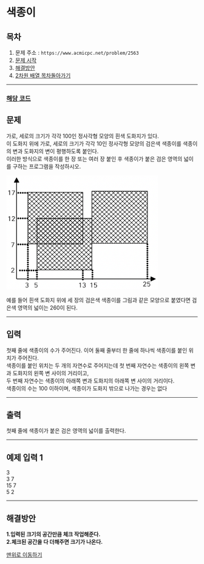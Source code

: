 # 색종이

## 목차

1. 문제 주소 : `https://www.acmicpc.net/problem/2563`
2. [문제 시작](#문제)
3. [해결방안](#해결방안)
4. [2차원 배열 목차돌아가기](../README.md)
___

### [해당 코드](./색종이.java)

## 문제
가로, 세로의 크기가 각각 100인 정사각형 모양의 흰색 도화지가 있다.<br>
이 도화지 위에 가로, 세로의 크기가 각각 10인 정사각형 모양의 검은색 색종이를 색종이의 변과 도화지의 변이 평행하도록 붙인다.<br>
이러한 방식으로 색종이를 한 장 또는 여러 장 붙인 후 색종이가 붙은 검은 영역의 넓이를 구하는 프로그램을 작성하시오.

<img src="../../img/img.png" width=400 height=300>

예를 들어 흰색 도화지 위에 세 장의 검은색 색종이를 그림과 같은 모양으로 붙였다면 검은색 영역의 넓이는 260이 된다.

___

## 입력

첫째 줄에 색종이의 수가 주어진다. 이어 둘째 줄부터 한 줄에 하나씩 색종이를 붙인 위치가 주어진다.<br>
색종이를 붙인 위치는 두 개의 자연수로 주어지는데 첫 번째 자연수는 색종이의 왼쪽 변과 도화지의 왼쪽 변 사이의 거리이고,<br>
두 번째 자연수는 색종이의 아래쪽 변과 도화지의 아래쪽 변 사이의 거리이다.<br>
색종이의 수는 100 이하이며, 색종이가 도화지 밖으로 나가는 경우는 없다
___
## 출력

첫째 줄에 색종이가 붙은 검은 영역의 넓이를 출력한다.
___

## 예제 입력 1

3 <br>
3 7 <br>
15 7 <br>
5 2

---

## 해결방안
**1.입력된 크기의 공간만큼 체크 작업해준다.** <br>
**2.체크된 공간을 다 더해주면 크기가 나온다.** <br>

[맨위로 이동하기](#색종이)